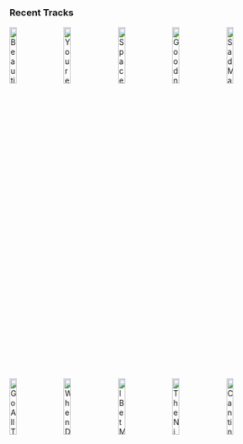 ### Recent Tracks
[<img src='https://lastfm.freetls.fastly.net/i/u/300x300/08903e8de53947859fbac649e3d011e1.png' width='16%' height='16%' alt='Beautiful Day'>](https://www.last.fm/music/u2/_/beautiful%2bday)&nbsp;&nbsp;&nbsp;&nbsp;[<img src='https://lastfm.freetls.fastly.net/i/u/300x300/87706ff46e6248b6af3f3931661b00b6.png' width='16%' height='16%' alt='Youre My Best Friend - Remastered 2011'>](https://www.last.fm/music/queen/_/you%2527re%2bmy%2bbest%2bfriend%2b-%2bremastered%2b2011)&nbsp;&nbsp;&nbsp;&nbsp;[<img src='https://lastfm.freetls.fastly.net/i/u/300x300/9a8488ad4896580730b7ce12877bc278.png' width='16%' height='16%' alt='Spaceman'>](https://www.last.fm/music/the%2bkillers/_/spaceman)&nbsp;&nbsp;&nbsp;&nbsp;[<img src='https://lastfm.freetls.fastly.net/i/u/300x300/4e05652f8f83c5d03aa552421342673b.png' width='16%' height='16%' alt='Goodness Gracious'>](https://www.last.fm/music/ellie%2bgoulding/_/goodness%2bgracious)&nbsp;&nbsp;&nbsp;&nbsp;[<img src='https://lastfm.freetls.fastly.net/i/u/300x300/599473f366dc4753c7ed0ed64f23df83.png' width='16%' height='16%' alt='Sad Machine'>](https://www.last.fm/music/porter%2brobinson/_/sad%2bmachine)&nbsp;&nbsp;&nbsp;&nbsp;<br>[<img src='https://lastfm.freetls.fastly.net/i/u/300x300/f1c5951a2615c1c6d5a421346404aef7.png' width='16%' height='16%' alt='Go All The Way'>](https://www.last.fm/music/the%2braspberries/_/go%2ball%2bthe%2bway)&nbsp;&nbsp;&nbsp;&nbsp;[<img src='https://lastfm.freetls.fastly.net/i/u/300x300/76b5b0bb2dffa6ea4811655681056963.png' width='16%' height='16%' alt='When Did Your Heart Go Missing?'>](https://www.last.fm/music/rooney/_/when%2bdid%2byour%2bheart%2bgo%2bmissing%253f)&nbsp;&nbsp;&nbsp;&nbsp;[<img src='https://lastfm.freetls.fastly.net/i/u/300x300/74b0399872646052464309d621075339.png' width='16%' height='16%' alt='I Bet My Life'>](https://www.last.fm/music/imagine%2bdragons/_/i%2bbet%2bmy%2blife)&nbsp;&nbsp;&nbsp;&nbsp;[<img src='https://lastfm.freetls.fastly.net/i/u/300x300/c1e4c4a2fb354132c100b3f654e6f34d.png' width='16%' height='16%' alt='The Nights'>](https://www.last.fm/music/avicii/_/the%2bnights)&nbsp;&nbsp;&nbsp;&nbsp;[<img src='https://lastfm.freetls.fastly.net/i/u/300x300/70f47c7ae77dda089fd48072c0a8d886.png' width='16%' height='16%' alt='Cantina Boys'>](https://www.last.fm/music/baauer/_/cantina%2bboys)&nbsp;&nbsp;&nbsp;&nbsp;<br>